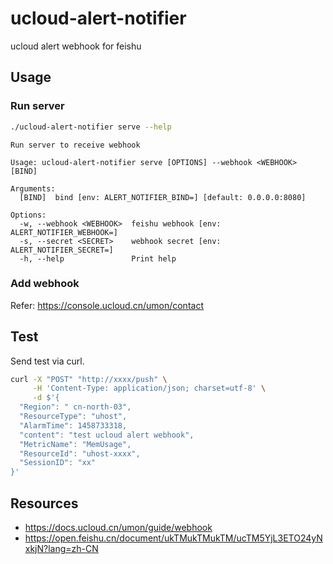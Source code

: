 # ucloud-alert-notifier

ucloud alert webhook for feishu

## Usage

### Run server

```bash
./ucloud-alert-notifier serve --help
```

```text
Run server to receive webhook

Usage: ucloud-alert-notifier serve [OPTIONS] --webhook <WEBHOOK> [BIND]

Arguments:
  [BIND]  bind [env: ALERT_NOTIFIER_BIND=] [default: 0.0.0.0:8080]

Options:
  -w, --webhook <WEBHOOK>  feishu webhook [env: ALERT_NOTIFIER_WEBHOOK=]
  -s, --secret <SECRET>    webhook secret [env: ALERT_NOTIFIER_SECRET=]
  -h, --help               Print help
```

### Add webhook

Refer: https://console.ucloud.cn/umon/contact

## Test

Send test via curl.

```bash
curl -X "POST" "http://xxxx/push" \
     -H 'Content-Type: application/json; charset=utf-8' \
     -d $'{
  "Region": " cn-north-03",
  "ResourceType": "uhost",
  "AlarmTime": 1458733318,
  "content": "test ucloud alert webhook",
  "MetricName": "MemUsage",
  "ResourceId": "uhost-xxxx",
  "SessionID": "xx"
}'
```

## Resources

- https://docs.ucloud.cn/umon/guide/webhook
- https://open.feishu.cn/document/ukTMukTMukTM/ucTM5YjL3ETO24yNxkjN?lang=zh-CN
